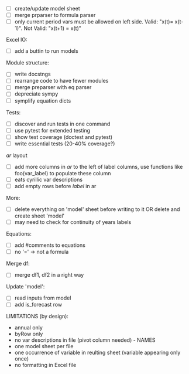 -[ ] create/update model sheet
-[ ] merge prparser to formula parser
-[ ] only current period vars must be allowed on left side. Valid: "x(t)= x(t-1)". Not Valid: "x(t+1) = x(t)"

Excel IO:
- [ ] add a buttin to run models 

Module structure:
-[ ] write docstngs
-[ ] rearrange code to have fewer modules
-[ ] merge preparser with eq parser
-[ ] depreciate sympy
-[ ] symplify equation dicts

Tests:
-[ ] discover and run tests in one command
-[ ] use pytest for extended testing
-[ ] show test coverage (doctest and pytest)
-[ ] write essential tests (20-40% coverage?) 

*ar* layout
-[ ] add more columns in *ar* to the left of label columns, use functions like 
    foo(var_label) to populate these column
-[ ] eats cyrillic var descriptions
-[ ] add empty rows before *label* in ar

More:
-[ ] delete everything on 'model' sheet before writing to it OR delete and 
     create sheet 'model'
-[ ] may need to check for continuity of years labels

Equations:
-[ ] add #comments to equations 
-[ ] no '=' -> not a formula

Merge df:
-[ ] merge df1, df2 in a right way

Update 'model':
-[ ] read inputs from model
-[ ] add is_forecast row

LIMITATIONS (by design):
- annual only
- byRow only 
- no var descriptions in file (pivot column needed) - NAMES
- one model sheet per file
- one occurrence of variable in reulting sheet (variable appearing only once)
- no formatting in Excel file

 
